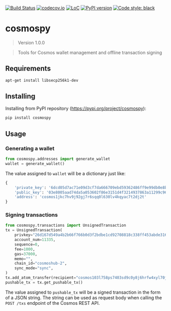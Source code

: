 [![Build Status](https://travis-ci.com/hukkinj1/cosmospy.svg?branch=master)](https://travis-ci.com/hukkinj1/cosmospy)
[![codecov.io](https://codecov.io/gh/hukkinj1/cosmospy/branch/master/graph/badge.svg)](https://codecov.io/gh/hukkinj1/cosmospy)
[![LoC](https://tokei.rs/b1/github/hukkinj1/cosmospy)](https://tokei.rs/b1/github/hukkinj1/cosmospy)
[![PyPI version](https://badge.fury.io/py/cosmospy.svg)](https://badge.fury.io/py/cosmospy)
[![Code style: black](https://img.shields.io/badge/code%20style-black-000000.svg)](https://github.com/python/black)
# cosmospy

<!--- Don't edit the version line below manually. Let bump2version do it for you. -->
> Version 1.0.0

> Tools for Cosmos wallet management and offline transaction signing

## Requirements
```bash
apt-get install libsecp256k1-dev
```

## Installing
Installing from PyPI repository (https://pypi.org/project/cosmospy):
```bash
pip install cosmospy
```

## Usage

### Generating a wallet
```python
from cosmospy.addresses import generate_wallet
wallet = generate_wallet()
```
The value assigned to `wallet` will be a dictionary just like:
```python
{
    'private_key': '6dcd05d7ac71e09d3cf7da666709ebd59362486ff9e99db0e8bc663570515afa',
    'public_key': '03e8005aad74da5a053602f86e3151d4f3214937863a11299c960c28d3609c4775',
    'address': 'cosmos1jkc7hv9j92gj7r6sqq0l630lv4kqyac7t2dj2t'
}
 ```

### Signing transactions
```python
from cosmospy.transactions import UnsignedTransaction
tx = UnsignedTransaction(
    privkey="26d167d549a4b2b66f766b0d3f2bdbe1cd92708818c338ff453abde316a2bd59",
    account_num=11335,
    sequence=0,
    fee=1000,
    gas=37000,
    memo="",
    chain_id="cosmoshub-2",
    sync_mode="sync",
)
tx.add_atom_transfer(recipient="cosmos103l758ps7403sd9c0y8j6hrfw4xyl70j4mmwkf", amount=387000)
pushable_tx = tx.get_pushable_tx()
```
The value assigned to `pushable_tx` will be a signed transaction in the form of a JSON string. The string can be used as request body when calling the `POST /txs` endpoint of the Cosmos REST API.
